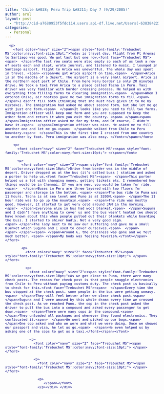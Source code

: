 ```yaml
---
title: 'Chile &#038; Peru Trip &#8211; Day 7 (9/29/2005)'
author: arul
layout: post
  - "http://cid-a7680953f5fdc114.users.api-df.live.net/Users(-6383842215583694572)/Blogs('A7680953F5FDC114!113')/Entries('A7680953F5FDC114!469')?authkey=NzXxYOsM*PI%24"
categories:
  - Personal
---
```

<div id="msgcns!A7680953F5FDC114!469" class="bvMsg">
  <div>
    <p>
      <font color="navy" size="2" face="Trebuchet MS"><span style="font-family:'Trebuchet MS';color:navy;font-size:10pt;"></span></font><font color="navy" size="2" face="Trebuchet MS"><span style="font-family:'Trebuchet MS';color:navy;font-size:10pt;"> 
      
      <p>
        <font color="navy" size="2"><span style="font-family:'Trebuchet MS';color:navy;font-size:10pt;">Today is travel day. Flight from Pt Arenas to Santiago was good. We got last but one row.<font face="Trebuchet MS"><span>  </span>The last row seats were also empty so each of us took a row of seats each and slept, wrote journal, and listened to music. I lounged in Santiago airport. Flight to Arica was uneventful. The whole day was spent in travel. <span> </span>We got Arica airport on time.<span>  </span>Arica is in the middle of a desert. The airport is a very small airport. Arica is the northern most part of Chile. From here Peru border is only 20 minutes drive. We took a taxi from Arica to a place called Tacna in Peru. Taxi driver was very familiar with border crossing process. He helped us with everything from filling forms to clearing immigration.<span>  </span>When I entered Chile, air hostess gave me two immigration forms to fill.<span>  </span>I didn’t fill both (thinking that she must have given it to me by mistake). The immigration had asked me about second form, but she let me go with just one form.<span>  </span>It looks like you need to fill two forms. Immigration officer will keep one form and you are supposed to keep the other form and return it when you exit the country. <span> </span><span>  </span>Immigration office asked me for my form, and Of course, I didn’t have it.<span>  </span>Immigration officer was nice. He asked me to fill another one and let me go.<span>  </span>We walked from Chile to Peru boundary.<span>  </span>This is the first time I crossed from one country to another by foot. Peru immigration was also easy. </font></span></font> 
        
        <p>
          <font color="navy" size="2" face="Trebuchet MS"><span style="font-family:'Trebuchet MS';color:navy;font-size:10pt;"> </span></font> 
          
          <p>
            <font color="navy" size="2"><span style="font-family:'Trebuchet MS';color:navy;font-size:10pt;">Drive from border was in the middle of desert. Driver dropped us at the bus (it’s called buss ) station and asked a porter to help us.<font face="Trebuchet MS"><span>  </span>This porter helped us a lot with changing money, getting tickets etc. I remembered how things would be in Chennai. If you are new, you would be taken for ride.<span>   </span>Buses in Peru are three layered with two floors for passenger and storage in the bottom. <span> </span>The bus ride to Puna was 11 hours. Tacna is at sea level and Puno is at 3200M.<span>  </span>The 11 hour ride was to go up the mountain.<span>  </span>The ride was mostly good. However, it started to get very cold around 3AM in the morning.<span>  </span>Everyone else in bus had wool blanket.<span>  </span>Suguna and I didn’t have anything to cover us and the bus wasn’t heated (we should have known about this when people pulled out their blankets while boarding the bus). I started to shiver badly. Not a very good sign. <span> </span>The lady next to me saw our suffering and gave me a small blanket which Suguna and I used to cover ourselves.<span>  </span><span> </span><span> </span>Around 6, the chillness was gone and we felt much better. <span> </span>My body was feeling feverish.</font></span></font> 
            
            <p>
              <font color="navy" size="2" face="Trebuchet MS"><span style="font-family:'Trebuchet MS';color:navy;font-size:10pt;"> </span></font> 
              
              <p>
                <font color="navy" size="2"><span style="font-family:'Trebuchet MS';color:navy;font-size:10pt;">As we got close to Puno, there were many check posts. The reason for check post is that people smuggle electronics from Chile to Peru without paying customs duty. The check post is basically to check for this.<font face="Trebuchet MS"><span>  </span>Every time the bus stopped at the check post, some people in the bus were getting uneasy.<span>  </span>They will feel better after we clear check post.<span>  </span>Suguna and I were amused by this whole drama every time we crossed the check post. As we reached Puno, the cop in the check post asked the driver to pull the bus into a compound and asked every passenger to get down.<span>  </span>There were many cops in the compound.<span>  </span>They unloaded all packages and whenever they found electronics. They confiscated it.<span>  </span>We went and picked up our bags.<span>  </span>One cop asked and who we were and what we were doing. Once we showed our passport and visa, he let us go.<span>  </span>He even helped us by asking one of the cops to get us a taxi.</font></span></font> 
                
                <p>
                  <font color="navy" size="2" face="Trebuchet MS"><span style="font-family:'Trebuchet MS';color:navy;font-size:10pt;"> </span></font> 
                  
                  <p>
                    <font color="navy" size="2" face="Trebuchet MS"><span style="font-family:'Trebuchet MS';color:navy;font-size:10pt;"> </span></font> 
                    
                    <p>
                       </span></font>
                    </p></div> </div>

